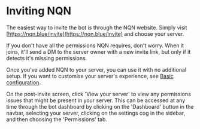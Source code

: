 # Inviting NQN

The easiest way to invite the bot is through the NQN website.
Simply visit [https://nqn.blue/invite](https://nqn.blue/invite) and choose your server. 

If you don't have all the permissions NQN requires, don't worry.
When it joins, it'll send a DM to the server owner with a new invite link, but only if it detects it's missing permissions.

Once you've added NQN to your server, you can use it with no additional setup. If you want to customise your server's experience, see [Basic configuration](settings.md).

On the post-invite screen, click 'View your server' to view any permissions issues that might be present in your server.
This can be accessed at any time through the bot dashboard by clicking on the 'Dashboard' button in the navbar, selecting your server, clicking on the settings cog in the sidebar, and then choosing the 'Permissions' tab.